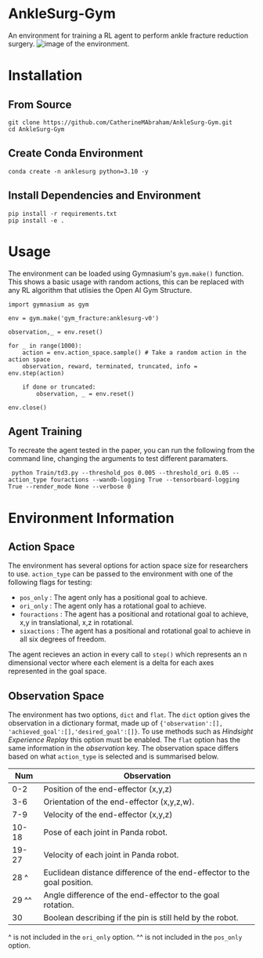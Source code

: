 # AnkleSurg-Gym
An environment for training a RL agent to perform ankle fracture reduction surgery. 
![image of the environment.](https://github.com/CatherineMAbraham/Frac-Surg-Gym/blob/main/img/simwithcube.png)
# Installation
## From Source 
```
git clone https://github.com/CatherineMAbraham/AnkleSurg-Gym.git
cd AnkleSurg-Gym
```
## Create Conda Environment
```
conda create -n anklesurg python=3.10 -y
```
## Install Dependencies and Environment 
```
pip install -r requirements.txt
pip install -e .
```
# Usage
The environment can be loaded using Gymnasium's `gym.make()` function. This shows a basic usage with random actions, this can be replaced with any RL algorithm that utlisies the Open AI Gym Structure. 
```
import gymnasium as gym

env = gym.make('gym_fracture:anklesurg-v0')

observation,_ = env.reset()

for _ in range(1000):
    action = env.action_space.sample() # Take a random action in the action space 
    observation, reward, terminated, truncated, info = env.step(action)

    if done or truncated:
        observation, _ = env.reset()

env.close()
```
## Agent Training 
To recreate the agent tested in the paper, you can run the following from the command line, changing the arguments to test different paramaters. 
```
 python Train/td3.py --threshold_pos 0.005 --threshold_ori 0.05 --action_type fouractions --wandb-logging True --tensorboard-logging True --render_mode None --verbose 0
```
# Environment Information
## Action Space 
The environment has several options for action space size for researchers to use. `action_type` can be passed to the environment with one of the following flags for testing:
- `pos_only` : The agent only has a positional goal to achieve.
- `ori_only` : The agent only has a rotational goal to achieve.
- `fouractions` : The agent has a positional and rotational goal to achieve, x,y in translational, x,z in rotational.
- `sixactions` : The agent has a positional and rotational goal to achieve in all six degrees of freedom.

The agent recieves an action in every call to `step()` which represents an n dimensional vector where each element is a delta for each axes represented in the goal space. 

## Observation Space
The environment has two options, `dict` and `flat`. The `dict` option gives the observation in a dictionary format, made up of `{'observation':[], 'achieved_goal':[],'desired_goal':[]}`. To use methods such as _Hindsight Experience Replay_ this option must be enabled. The `flat` option has the same information in the _observation_ key. The observation space differs based on what `action_type` is selected and is summarised below. 

| Num | Observation |
| --- | --- |
| 0-2 | Position of the end-effector (x,y,z)|
| 3-6 | Orientation of the end-effector (x,y,z,w). |
| 7-9 | Velocity of the end-effector (x,y,z)|
| 10-18 | Pose of each joint in Panda robot. |
| 19-27 | Velocity of each joint in Panda robot. |
| 28 ^ | Euclidean distance difference of the end-effector to the goal position.|
| 29 ^^| Angle difference of the end-effector to the goal rotation.|
| 30 | Boolean describing if the pin is still held by the robot.|

^ is not included in the `ori_only` option. 
^^ is not included in the `pos_only` option.




















